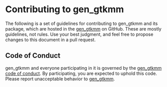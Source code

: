 # Contributing to gen_gtkmm

The following is a set of guidelines for contributing to gen_gtkmm and its package, which are hosted in the [gen_gtkmm](https://github.com/vroncevic/gen_gtkmm) on GitHub. These are mostly guidelines, not rules. Use your best judgment, and feel free to propose changes to this document in a pull request.

## Code of Conduct

gen_gtkmm and everyone participating in it is governed by the [gen_gtkmm code of conduct](CODE_OF_CONDUCT.md). By participating, you are expected to uphold this code. Please report unacceptable behavior to [gen_gtkmm](mailto:elektron.ronca@gmail.com).